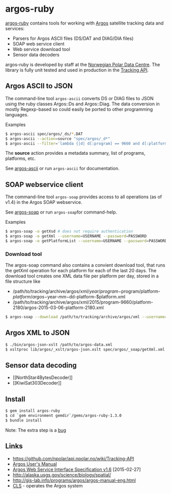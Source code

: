 # argos-ruby

[argos-ruby](https://github.com/npolar/argos-ruby) contains tools for working with
[Argos](http://www.argos-system.org) satellite tracking data and services:

* Parsers for Argos ASCII files (DS/DAT and DIAG/DIA files)
* SOAP web service client
* Web service download tool
* Sensor data decoders

argos-ruby is developed by staff at the [Norwegian Polar Data Centre](http://data.npolar.no).
The library is fully unit tested and used in production in the [Tracking API](https://github.com/npolar/api.npolar.no/wiki/Tracking-API).

## Argos ASCII to JSON
The command-line tool ```argos-ascii``` converts DS or DIAG files to JSON using the ruby classes Argos::Ds and Argos::Diag.
The data conversion in mostly Regexp-based so could easily be ported to other programming languages.

Examples
```sh
$ argos-ascii spec/argos/_ds/*.DAT
$ argos-ascii --action=source "spec/argos/_d*"
$ argos-ascii --filter='lambda {|d| d[:program] == 9660 and d[:platform] == 2189 }' spec/argos/_ds/990660_A.DAT
```
The **source** action provides a metadata summary, list of programs, platforms, etc.

See [argos-ascii](https://github.com/npolar/argos-ruby/wiki/argos-ascii) or run ```argos-ascii``` for documentation.

## SOAP webservice client
The command-line tool ```argos-soap``` provides access to all operations (as of v1.4) in the Argos SOAP webservice.

See [argos-soap](https://github.com/npolar/argos-ruby/wiki/argos-soap) or run ```argos-soap```for command-help.

Examples
```sh
$ argos-soap -o getXsd # does not require authentication
$ argos-soap -o getXml --username=USERNAME --password=PASSWORD
$ argos-soap -o getPlatformList --username=USERNAME --password=PASSWORD

```

### Download tool

The argos-soap command also contains a convient download tool, that runs the getXml operation for each platform for each of the last 20 days.
The download tool creates one XML data file per platform per day, stored in a file structure like

* /path/to/tracking/archive/argos/xml/$year/program-$program/platform-$platform/argos-$year-$mm-$dd-platform-$platform.xml
* /path/to/tracking/archive/argos/xml/2015/program-9660/platform-2180/argos-2015-03-06-platform-2180.xml
  
```sh
$ argos-soap --download /path/to/tracking/archive/argos/xml --username=USERNAME --password=PASSWORD --debug

```

## Argos XML to JSON

```sh
$ ./bin/argos-json-xslt /path/to/argos-data.xml
$ xsltproc lib/argos/_xslt/argos-json.xslt spec/argos/_soap/getXml.xml 
```

## Sensor data decoding
* [[NorthStar4BytesDecoder]]
* [[KiwiSat303Decoder]]

## Install

```sh
$ gem install argos-ruby
$ cd `gem environment gemdir`/gems/argos-ruby-1.3.0
$ bundle install
```
Note: The extra step is a [bug](https://github.com/npolar/argos-ruby/issues/1)

## Links
* https://github.com/npolar/api.npolar.no/wiki/Tracking-API
* [Argos User's Manual](http://www.argos-system.org/manual/)
* [Argos Web Service Interface Specification v1.6](http://www.argos-system.org/files/pmedia/public/r1479_9_argos_webservices-1_6.pdf) [2015-02-27]
* http://alaska.usgs.gov/science/biology/spatial/
* http://gis-lab.info/programs/argos/argos-manual-eng.html
* [CLS](http://www.cls.fr/welcome_en.html) - operates the Argos system